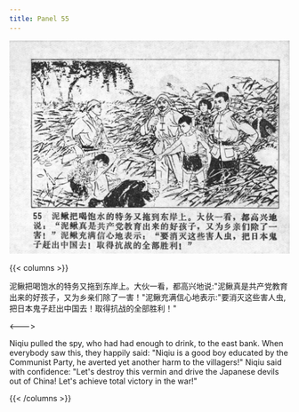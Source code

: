 ```yaml
---
title: Panel 55
---
```


![niqiu page](./../../../images/niqiu/seifert0397_nqkg_0059_055.jpg)

{{< columns >}}

泥鳅把喝饱水的特务又拖到东岸上。大伙一看，都高兴地说:"泥鳅真是共产党教育出来的好孩子，又为乡亲们除了一害！"泥鳅充满信心地表示:"要消灭这些害人虫,把日本鬼子赶出中国去！取得抗战的全部胜利！"

<--->

Niqiu pulled the spy, who had had enough to drink, to the east bank. When everybody saw this, they happily said: "Niqiu is a good boy educated by the Communist Party, he averted yet another harm to the villagers!" Niqiu said with confidence: "Let's destroy this vermin and drive the Japanese devils out of China! Let's achieve total victory in the war!"

{{< /columns >}}